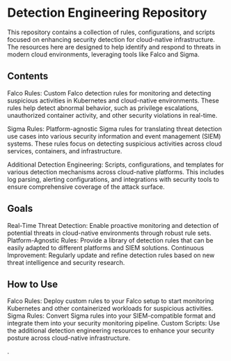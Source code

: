 # Detection Engineering Repository

This repository contains a collection of rules, configurations, and scripts focused on enhancing security detection for cloud-native infrastructure. The resources here are designed to help identify and respond to threats in modern cloud environments, leveraging tools like Falco and Sigma.

## Contents
Falco Rules: Custom Falco detection rules for monitoring and detecting suspicious activities in Kubernetes and cloud-native environments. These rules help detect abnormal behavior, such as privilege escalations, unauthorized container activity, and other security violations in real-time.

Sigma Rules: Platform-agnostic Sigma rules for translating threat detection use cases into various security information and event management (SIEM) systems. These rules focus on detecting suspicious activities across cloud services, containers, and infrastructure.

Additional Detection Engineering: Scripts, configurations, and templates for various detection mechanisms across cloud-native platforms. This includes log parsing, alerting configurations, and integrations with security tools to ensure comprehensive coverage of the attack surface.

## Goals
Real-Time Threat Detection: Enable proactive monitoring and detection of potential threats in cloud-native environments through robust rule sets.
Platform-Agnostic Rules: Provide a library of detection rules that can be easily adapted to different platforms and SIEM solutions.
Continuous Improvement: Regularly update and refine detection rules based on new threat intelligence and security research.

## How to Use
Falco Rules: Deploy custom rules to your Falco setup to start monitoring Kubernetes and other containerized workloads for suspicious activities.
Sigma Rules: Convert Sigma rules into your SIEM-compatible format and integrate them into your security monitoring pipeline.
Custom Scripts: Use the additional detection engineering resources to enhance your security posture across cloud-native infrastructure.

.
